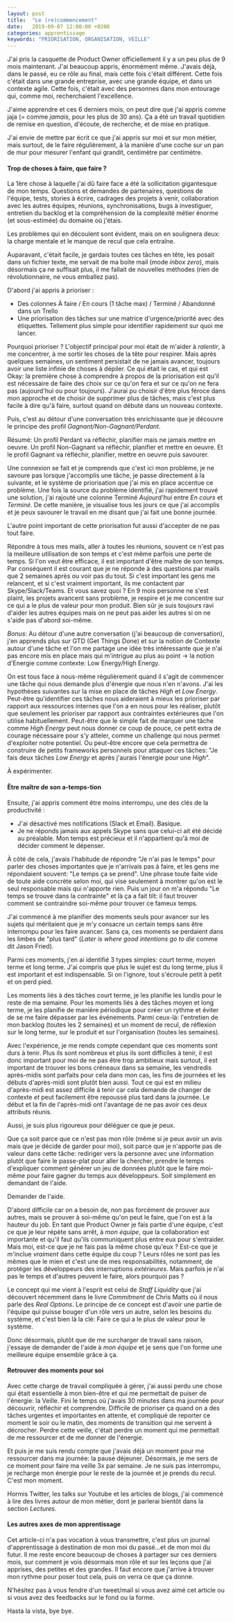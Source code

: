 ```yaml
---
layout: post
title:  "Le (re)commencement"
date:   2019-09-07 12:00:00 +0200
categories: apprentissage
keywords: "PRIORISATION, ORGANISATION, VEILLE"
---
```


J'ai pris la casquette de Product Owner officiellement il y a un peu plus de 9 mois maintenant. J'ai beaucoup appris, énormément même. J'avais déjà, dans le passé, eu ce rôle au final, mais cette fois c'était différent. Cette fois c'était dans une grande entreprise, avec une grande équipe, et dans un contexte agile. Cette fois, c'était avec des personnes dans mon entourage qui, comme moi, recherchaient l'excellence.<!--more-->

J'aime apprendre et ces 6 derniers mois, on peut dire que j'ai appris comme jaja (= comme _jamais_, pour les plus de 30 ans). Ça a été un travail quotidien de remise en question, d'écoute, de recherche, et de mise en pratique.

J'ai envie de mettre par écrit ce que j'ai appris sur moi et sur mon métier, mais surtout, de le faire régulièrement, à la manière d'une coche sur un pan de mur pour mesurer l'enfant qui grandit, centimètre par centimètre.


#### Trop de choses à faire, que faire ?

La 1ère chose à laquelle j'ai dû faire face a été la sollicitation gigantesque de mon temps. Questions et demandes de partenaires, questions de l'équipe, tests, stories à écrire, cadrages des projets à venir, collaboration avec les autres équipes, réunions, synchronisations, bugs à investiguer, entretien du backlog et la compréhension de la complexité métier énorme (et sous-estimée) du domaine où j'étais.

Les problèmes qui en découlent sont évident, mais on en soulignera deux: la charge mentale et le manque de recul que cela entraîne.

Auparavant, c'était facile, je gardais toutes ces tâches en tête, les posait dans un fichier texte, me servait de ma boite mail (mode _inbox zero_), mais désormais ça ne suffisait plus, il me fallait de nouvelles méthodes (rien de révolutionnaire, ne vous emballez pas).

D'abord j'ai appris à prioriser :
* Des colonnes À faire / En cours (1 tâche max) / Terminé / Abandonné dans un Trello
* Une priorisation des tâches sur une matrice d'urgence/priorité avec des étiquettes. Tellement plus simple pour identifier rapidement sur quoi me lancer.

Pourquoi prioriser ? L'objectif principal pour moi était de m'aider à _ralentir_, à me concentrer, à me sortir les choses de la tête pour respirer. Mais après quelques semaines, un sentiment persistait de ne jamais avancer, toujours avoir une liste infinie de choses à dépiler. Ce qui était le cas, et qui est Okay: la première chose à comprendre à propos de la priorisation est qu'il est nécessaire de faire des choix sur ce qu'on fera et sur ce qu'on ne fera pas (aujourd'hui ou pour toujours). J'aurai pu choisir d'être plus féroce dans mon approche et de choisir de supprimer plus de tâches, mais c'est plus facile à dire qu'à faire, surtout quand on débute dans un nouveau contexte.

Puis, c'est au détour d'une conversation très enrichissante que je découvre le principe des profil *Gagnant/Non-Gagnant/Perdant*. 

Résumé: Un profil Perdant va réfléchir, planifier mais ne jamais mettre en oeuvre. Un profil Non-Gagnant va réfléchir, planifier et mettre en oeuvre. Et le profil Gagnant va réfléchir, planifier, mettre en oeuvre puis savourer.

Une connexion se fait et je comprends que c'est ici mon problème, je ne savoure pas lorsque j'accomplis une tâche, je passe directement à la suivante, et le système de priorisation que j'ai mis en place accentue ce problème. Une fois la source du problème identifié, j'ai rapidement trouvé une solution, j'ai rajouté une colonne  Terminé _Aujourd'hui_ entre _En cours_ et _Terminé_. De cette manière, je visualise tous les jours ce que j'ai accomplis et je peux savourer le travail en me disant que j'ai fait une bonne journée.

L'autre point important de cette priorisation fut aussi d'accepter de ne pas tout faire. 

Répondre à tous mes mails, aller à toutes les réunions, souvent ce n'est pas la meilleure utilisation de son temps et c'est même parfois une perte de temps. Si l'on veut être efficace, il est important d'être maître de son temps.
Par conséquent il est courant que je ne réponde à des questions par mails que 2 semaines après ou voir pas du tout. Si c'est important les gens me relancent, et si c'est vraiment important, ils me contactent par Skype/Slack/Teams. Et vous savez quoi ? En 9 mois personne ne s'est plaint, les projets avancent sans problème, je respire et je me concentre sur ce qui a le plus de valeur pour mon produit. Bien sûr je suis toujours ravi d'aider les autres équipes mais on ne peut pas aider les autres si on ne s'aide pas d'abord soi-même.

*Bonus*: Au détour d'une autre conversation (j'ai beaucoup de conversation), j'en apprends plus sur GTD (Get Things Done) et sur la notion de Contexte autour d'une tâche et l'on me partage une idée très intéressante que je n'ai pas encore mis en place mais qui m'intrigue au plus au point -> la notion d'Energie comme contexte: Low Energy/High Energy. 

On est tous face à nous-même régulièrement quand il s'agit de commencer une tâche qui nous demande plus d'énergie que nous n'en n'avons. 
J'ai les hypothèses suivantes sur la mise en place de tâches _High_ et _Low Energy_.
Peut-être qu'identifier ces tâches nous aideraient à mieux les prioriser par rapport aux ressources internes que l'on a en nous pour les réaliser, plutôt que seulement les prioriser par rapport aux contraintes extérieures que l'on utilise habituellement.
Peut-être que le simple fait de marquer une tâche comme _High Energy_ peut nous donner ce coup de pouce, ce petit extra de courage nécessaire pour s'y atteler, comme un challenge qui nous permet d'exploiter notre potentiel.
Ou peut-être encore que cela permettra de construire de petits frameworks personnels pour attaquer ces tâches: "Je fais deux tâches _Low Energy_ et après j'aurais l'énergie pour une _High_". 

À expérimenter.

#### Être maître de son a-temps-tion

Ensuite, j'ai appris comment être moins interrompu, une des clés de la productivité : 
* J'ai désactivé mes notifications (Slack et Email). Basique.
* Je ne réponds jamais aux appels Skype sans que celui-ci ait été décidé au préalable. Mon temps est précieux et il n'appartient qu'à moi de décider comment le dépenser.

À côté de cela, j'avais l'habitude de répondre "Je n'ai pas le temps" pour parler des choses importantes que je n'arrivais pas à faire, et les gens me répondaient souvent: "Le temps ça se prend". Une phrase toute faite vide de toute aide concrète selon moi, qui vise seulement à montrer qu'on est le seul responsable mais qui n'apporte rien. Puis un jour on m'a répondu "Le temps se trouve dans la contrainte" et là ça a fait tilt: il faut trouver comment se contraindre soi-même pour trouver ce fameux temps.

J'ai commencé à me planifier des moments seuls pour avancer sur les sujets qui méritaient que je m'y consacre un certain temps sans être interrompu pour les faire avancer. Sans ça, ces moments se perdaient dans les limbes de "plus tard" (_Later is where good intentions go to die_ comme dit Jason Fried).

Parmi ces moments, j'en ai identifié 3 types simples: court terme, moyen terme et long terme. J'ai compris que plus le sujet est du long terme, plus il est important et est indispensable. Si on l'ignore, tout s'écroule petit à petit et on perd pied.

Les moments liés à des tâches court terme, je les planifie les lundis pour le reste de ma semaine. Pour les moments liés à des tâches moyen et long terme, je les planifie de manière périodique pour créer un rythme et éviter de se me faire dépasser par les événements. Parmi ceux-là: l'entretien de mon backlog (toutes les 2 semaines) et un moment de recul, de réflexion sur le long terme, sur le produit et sur l'organisation (toutes les semaines).

Avec l'expérience, je me rends compte cependant que ces moments sont durs à tenir. Plus ils sont nombreux et plus ils sont difficiles à tenir, il est donc important pour moi de ne pas être trop ambitieux mais surtout, il est important de trouver les bons créneaux dans sa semaine, les vendredis après-midis sont parfaits pour cela dans mon cas, les fins de journées et les débuts d'après-midi sont plutôt bien aussi. Tout ce qui est en milieu d'après-midi est assez difficile à tenir car cela demande de changer de contexte *et* peut facilement être repoussé plus tard dans la journée. Le début et la fin de l'après-midi ont l'avantage de ne pas avoir ces deux attributs réunis.

Aussi, je suis plus rigoureux pour déléguer ce que je peux. 

Que ça soit parce que ce n'est pas mon rôle (même si je peux avoir un avis mais que je décide de garder pour moi), soit parce que je n'apporte pas de valeur dans cette tâche: rediriger vers la personne avec une information plutôt que faire le passe-plat pour aller la chercher, prendre le temps d'expliquer comment générer un jeu de données plutôt que le faire moi-même pour faire gagner du temps aux développeurs. Soit simplement en demandant de l'aide.

Demander de l'aide. 

D'abord difficile car on a besoin de, non pas forcément de prouver aux autres, mais se prouver à soi-même qu'on peut le faire, que l'on est à la hauteur du job. En tant que Product Owner je fais partie d'une équipe, c'est ce que je leur répète sans arrêt, à _mon équipe_, que la collaboration est importante et qu'il faut qu'ils communiquent plus entre eux pour s'entraider. Mais moi, est-ce que je ne fais pas la même chose qu'eux ? Est-ce que je m'inclue _vraiment_ dans cette équipe du coup ? Leurs rôles ne sont pas les mêmes que le mien et c'est une de mes responsabilités, notamment, de protéger les développeurs des interruptions _extérieures_. Mais parfois je n'ai pas le temps et d'autres peuvent le faire, alors pourquoi pas ?

Le concept qui me vient à l'esprit est celui de _Staff Liquidity_ que j'ai découvert récemment dans le livre _Commitment_ de Chris Matts où il nous parle des _Real Options_. Le principe de ce concept est d'avoir une partie de l'équipe qui puisse bouger d'un rôle vers un autre, selon les besoins du système, et c'est bien là la clé: Faire ce qui a le plus de valeur pour le système.

Donc désormais, plutôt que de me surcharger de travail sans raison, j'essaye de demander de l'aide à _mon équipe_ et je sens que l'on forme une meilleure équipe ensemble grâce à ça.

#### Retrouver des moments pour soi

Avec cette charge de travail compliquée à gérer, j'ai aussi perdu une chose qui était essentielle à mon bien-être et qui me permettait de puiser de l'énergie: la Veille. Fini le temps où j'avais 30 minutes dans ma journée pour découvrir, réfléchir et comprendre. Difficile de prioriser ça quand on a des tâches urgentes et importantes en attente, et compliqué de reporter ce moment le soir ou le matin, des moments de transition qui me servent à décrocher. Perdre cette veille, c'était perdre un moment qui me permettait de me ressourcer et de me donner de l'énergie.

Et puis je me suis rendu compte que j'avais déjà un moment pour me ressourcer dans ma journée: la pause déjeuner. Désormais, je me sers de ce moment pour faire ma veille 3x par semaine. Je ne suis pas interrompu, je recharge mon énergie pour le reste de la journée et je prends du recul. C'est mon moment.

Hormis Twitter, les talks sur Youtube et les articles de blogs, j'ai commencé à lire des livres autour de mon métier, dont je parlerai bientôt dans la section _Lectures_.

#### Les autres axes de mon apprentissage

Cet article-ci n'a pas vocation à vous transmettre, c'est plus un journal d'apprentissage à destination de mon moi du passé...et de mon moi du futur. Il me reste encore beaucoup de choses à partager sur ces derniers mois, sur comment je vois désormais mon rôle et sur les leçons que j'ai apprises, des petites et des grandes. Il faut encore que j'arrive à trouver mon rythme pour poser tout cela, puis on verra ce que ça donne. 

N'hésitez pas à vous fendre d'un tweet/mail si vous avez aimé cet article ou si vous avez des feedbacks sur le fond ou la forme.

Hasta la vista, bye bye.